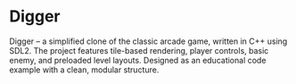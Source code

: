 # Digger
Digger – a simplified clone of the classic arcade game, written in C++ using SDL2. The project features tile-based rendering, player controls, basic enemy, and preloaded level layouts. Designed as an educational code example with a clean, modular structure.
